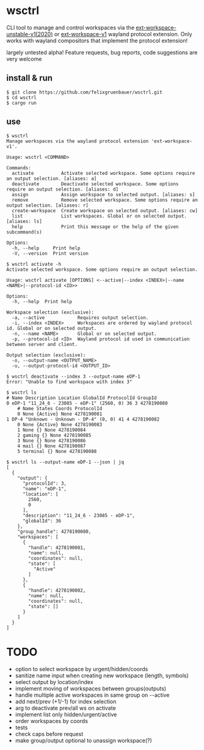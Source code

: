 # wsctrl 

CLI tool to manage and control workspaces via the [ext-workspace-unstable-v1(2020)](https://gitlab.freedesktop.org/wayland/wayland-protocols/-/merge_requests/40/diffs?commit_id=f017d96d1f71f8e9165365735a0071e4e981e3f6#b449569b3f5835bd6102550cf485143e15025cc9wayland) or [ext-workspace-v1](https://gitlab.freedesktop.org/wayland/wayland-protocols/-/merge_requests/40) wayland protocol extension. Only works with wayland compositors that implement the protocol extension!

largely untested alpha! Feature requests, bug reports, code suggestions are very welcome

## install & run

```
$ git clone https://github.com/felixgruenbauer/wsctrl.git
$ cd wsctrl
$ cargo run
```

## use

```
$ wsctrl
Manage workspaces via the wayland protocol extension 'ext-workspace-v1'.

Usage: wsctrl <COMMAND>

Commands:
  activate          Activate selected workspace. Some options require an output selection. [aliases: a]
  deactivate        Deactivate selected workspace. Some options require an output selection. [aliases: d]
  assign            Assign workspace to selected output. [aliases: s]
  remove            Remove selected workspace. Some options require an output selection. [aliases: r]
  create-workspace  Create workspace on selected output. [aliases: cw]
  list              List workspaces. Global or on selected output. [aliases: ls]
  help              Print this message or the help of the given subcommand(s)

Options:
  -h, --help     Print help
  -V, --version  Print version
```

```
$ wsctrl activate -h
Activate selected workspace. Some options require an output selection.

Usage: wsctrl activate [OPTIONS] <--active|--index <INDEX>|--name <NAME>|--protocol-id <ID>>

Options:
  -h, --help  Print help

Workspace selection (exclusive):
  -a, --active            Requires output selection.
  -i, --index <INDEX>     Workspaces are ordered by wayland protocol id. Global or on selected output.
  -n, --name <NAME>       Global or on selected output.
  -p, --protocol-id <ID>  Wayland protocol id used in communication between server and client.

Output selection (exclusive):
  -o, --output-name <OUTPUT_NAME>
  -u, --output-protocol-id <OUTPUT_ID>
```

```
$ wsctrl deactivate --index 3 --output-name eDP-1
Error: "Unable to find workspace with index 3"
```

```
$ wsctrl ls
# Name Description Location GlobalId ProtocolId GroupId
0 eDP-1 "11_24_6 - 23085 - eDP-1" (2560, 0) 36 3 4278190080
    # Name States Coords ProtocolId
    0 None {Active} None 4278190081
1 DP-4 "Unknown - Unknown - DP-4" (0, 0) 41 4 4278190082
    0 None {Active} None 4278190083
    1 None {} None 4278190084
    2 gaming {} None 4278190085
    3 None {} None 4278190086
    4 mail {} None 4278190087
    5 terminal {} None 4278190088
```

```
$ wsctrl ls --output-name eDP-1 --json | jq
[
  {
    "output": {
      "protocolId": 3,
      "name": "eDP-1",
      "location": [
        2560,
        0
      ],
      "description": "11_24_6 - 23085 - eDP-1",
      "globalId": 36
    },
    "group_handle": 4278190080,
    "workspaces": [
      {
        "handle": 4278190081,
        "name": null,
        "coordinates": null,
        "state": [
          "Active"
        ]
      },
      {
        "handle": 4278190082,
        "name": null,
        "coordinates": null,
        "state": []
      }
    ]
  }
]
```



# TODO

* option to select workspace by urgent/hidden/coords
* sanitize name input when creating new workspace (length, symbols)
* select output by location/index
* implement moving of workspaces between groups(outputs)
* handle multiple active workspaces in same group on --active
* add next/prev (+1/-1) for index selection
* arg to deactivate prev/all ws on activate
* implement list only hidden/urgent/active
* order workspaces by coords
* tests
* check caps before request
* make group/output optional to unassign workspace(?)
